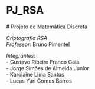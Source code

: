 # PJ_RSA
​#​ ​Projeto de Matemática Discreta

 ​*Criptografia RSA*​<br />
 ​*Professor*​: Bruno Pimentel 
  
 ​*Integrantes*​:<br />
 ​-​ Gustavo Ribeiro Franco Gaia <br />
 ​-​ Jorge Simões de Almeida Junior <br />
 ​-​ Karolaine Lima Santos <br />
 ​-​ Lucas Yuri Gomes Barros <br />
